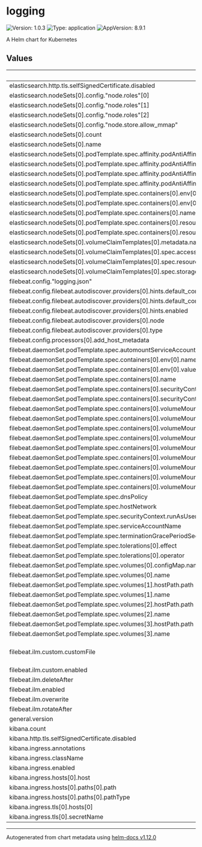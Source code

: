 # logging

![Version: 1.0.3](https://img.shields.io/badge/Version-1.0.3-informational?style=flat-square) ![Type: application](https://img.shields.io/badge/Type-application-informational?style=flat-square) ![AppVersion: 8.9.1](https://img.shields.io/badge/AppVersion-8.9.1-informational?style=flat-square)

A Helm chart for Kubernetes

## Values

| Key | Type | Default | Description |
|-----|------|---------|-------------|
| elasticsearch.http.tls.selfSignedCertificate.disabled | bool | `true` |  |
| elasticsearch.nodeSets[0].config."node.roles"[0] | string | `"master"` |  |
| elasticsearch.nodeSets[0].config."node.roles"[1] | string | `"data"` |  |
| elasticsearch.nodeSets[0].config."node.roles"[2] | string | `"ingest"` |  |
| elasticsearch.nodeSets[0].config."node.store.allow_mmap" | bool | `false` |  |
| elasticsearch.nodeSets[0].count | int | `3` |  |
| elasticsearch.nodeSets[0].name | string | `"main-node"` |  |
| elasticsearch.nodeSets[0].podTemplate.spec.affinity.podAntiAffinity.requiredDuringSchedulingIgnoredDuringExecution[0].labelSelector.matchExpressions[0].key | string | `"common.k8s.elastic.co/type"` |  |
| elasticsearch.nodeSets[0].podTemplate.spec.affinity.podAntiAffinity.requiredDuringSchedulingIgnoredDuringExecution[0].labelSelector.matchExpressions[0].operator | string | `"In"` |  |
| elasticsearch.nodeSets[0].podTemplate.spec.affinity.podAntiAffinity.requiredDuringSchedulingIgnoredDuringExecution[0].labelSelector.matchExpressions[0].values[0] | string | `"elasticsearch"` |  |
| elasticsearch.nodeSets[0].podTemplate.spec.affinity.podAntiAffinity.requiredDuringSchedulingIgnoredDuringExecution[0].topologyKey | string | `"kubernetes.io/hostname"` |  |
| elasticsearch.nodeSets[0].podTemplate.spec.containers[0].env[0].name | string | `"ES_JAVA_OPTS"` |  |
| elasticsearch.nodeSets[0].podTemplate.spec.containers[0].env[0].value | string | `"-Xms2g -Xmx2g"` |  |
| elasticsearch.nodeSets[0].podTemplate.spec.containers[0].name | string | `"elasticsearch"` |  |
| elasticsearch.nodeSets[0].podTemplate.spec.containers[0].resources.limits.cpu | int | `1` |  |
| elasticsearch.nodeSets[0].podTemplate.spec.containers[0].resources.limits.memory | string | `"4Gi"` |  |
| elasticsearch.nodeSets[0].volumeClaimTemplates[0].metadata.name | string | `"elasticsearch-data"` |  |
| elasticsearch.nodeSets[0].volumeClaimTemplates[0].spec.accessModes[0] | string | `"ReadWriteOnce"` |  |
| elasticsearch.nodeSets[0].volumeClaimTemplates[0].spec.resources.requests.storage | string | `"200G"` |  |
| elasticsearch.nodeSets[0].volumeClaimTemplates[0].spec.storageClassName | string | `"cinder-rbd"` |  |
| filebeat.config."logging.json" | bool | `true` |  |
| filebeat.config.filebeat.autodiscover.providers[0].hints.default_config.paths[0] | string | `"/var/log/containers/*${data.kubernetes.container.id}.log"` |  |
| filebeat.config.filebeat.autodiscover.providers[0].hints.default_config.type | string | `"container"` |  |
| filebeat.config.filebeat.autodiscover.providers[0].hints.enabled | bool | `true` |  |
| filebeat.config.filebeat.autodiscover.providers[0].node | string | `"${NODE_NAME}"` |  |
| filebeat.config.filebeat.autodiscover.providers[0].type | string | `"kubernetes"` |  |
| filebeat.config.processors[0].add_host_metadata | object | `{}` |  |
| filebeat.daemonSet.podTemplate.spec.automountServiceAccountToken | bool | `true` |  |
| filebeat.daemonSet.podTemplate.spec.containers[0].env[0].name | string | `"NODE_NAME"` |  |
| filebeat.daemonSet.podTemplate.spec.containers[0].env[0].valueFrom.fieldRef.fieldPath | string | `"spec.nodeName"` |  |
| filebeat.daemonSet.podTemplate.spec.containers[0].name | string | `"filebeat"` |  |
| filebeat.daemonSet.podTemplate.spec.containers[0].securityContext.privileged | bool | `true` |  |
| filebeat.daemonSet.podTemplate.spec.containers[0].securityContext.runAsUser | int | `0` |  |
| filebeat.daemonSet.podTemplate.spec.containers[0].volumeMounts[0].mountPath | string | `"/etc/filebeat-ilm.json"` |  |
| filebeat.daemonSet.podTemplate.spec.containers[0].volumeMounts[0].name | string | `"ilmconfig"` |  |
| filebeat.daemonSet.podTemplate.spec.containers[0].volumeMounts[0].subPath | string | `"filebeat-ilm.json"` |  |
| filebeat.daemonSet.podTemplate.spec.containers[0].volumeMounts[1].mountPath | string | `"/var/log/containers"` |  |
| filebeat.daemonSet.podTemplate.spec.containers[0].volumeMounts[1].name | string | `"varlogcontainers"` |  |
| filebeat.daemonSet.podTemplate.spec.containers[0].volumeMounts[2].mountPath | string | `"/var/log/pods"` |  |
| filebeat.daemonSet.podTemplate.spec.containers[0].volumeMounts[2].name | string | `"varlogpods"` |  |
| filebeat.daemonSet.podTemplate.spec.containers[0].volumeMounts[3].mountPath | string | `"/var/lib/docker/containers"` |  |
| filebeat.daemonSet.podTemplate.spec.containers[0].volumeMounts[3].name | string | `"varlibdockercontainers"` |  |
| filebeat.daemonSet.podTemplate.spec.dnsPolicy | string | `"ClusterFirstWithHostNet"` |  |
| filebeat.daemonSet.podTemplate.spec.hostNetwork | bool | `true` |  |
| filebeat.daemonSet.podTemplate.spec.securityContext.runAsUser | int | `0` |  |
| filebeat.daemonSet.podTemplate.spec.serviceAccountName | string | `"filebeat"` |  |
| filebeat.daemonSet.podTemplate.spec.terminationGracePeriodSeconds | int | `30` |  |
| filebeat.daemonSet.podTemplate.spec.tolerations[0].effect | string | `"NoSchedule"` |  |
| filebeat.daemonSet.podTemplate.spec.tolerations[0].operator | string | `"Exists"` |  |
| filebeat.daemonSet.podTemplate.spec.volumes[0].configMap.name | string | `"filebeat-ilm"` |  |
| filebeat.daemonSet.podTemplate.spec.volumes[0].name | string | `"ilmconfig"` |  |
| filebeat.daemonSet.podTemplate.spec.volumes[1].hostPath.path | string | `"/var/log/containers"` |  |
| filebeat.daemonSet.podTemplate.spec.volumes[1].name | string | `"varlogcontainers"` |  |
| filebeat.daemonSet.podTemplate.spec.volumes[2].hostPath.path | string | `"/var/log/pods"` |  |
| filebeat.daemonSet.podTemplate.spec.volumes[2].name | string | `"varlogpods"` |  |
| filebeat.daemonSet.podTemplate.spec.volumes[3].hostPath.path | string | `"/var/lib/docker/containers"` |  |
| filebeat.daemonSet.podTemplate.spec.volumes[3].name | string | `"varlibdockercontainers"` |  |
| filebeat.ilm.custom.customFile | string | `"policy:\n  phases:\n    hot:\n      min_age: 0ms\n      actions:\n        rollover:\n          max_age: 7d\n    delete:\n      min_age: 53d\n      actions:\n        delete: {}\n"` |  |
| filebeat.ilm.custom.enabled | bool | `false` |  |
| filebeat.ilm.deleteAfter | string | `"21d"` |  |
| filebeat.ilm.enabled | bool | `true` |  |
| filebeat.ilm.overwrite | bool | `true` |  |
| filebeat.ilm.rotateAfter | string | `"7d"` |  |
| general.version | string | `"8.9.1"` |  |
| kibana.count | int | `1` |  |
| kibana.http.tls.selfSignedCertificate.disabled | bool | `true` |  |
| kibana.ingress.annotations | object | `{}` |  |
| kibana.ingress.className | string | `""` |  |
| kibana.ingress.enabled | bool | `true` |  |
| kibana.ingress.hosts[0].host | string | `"kibana.example.local"` |  |
| kibana.ingress.hosts[0].paths[0].path | string | `"/"` |  |
| kibana.ingress.hosts[0].paths[0].pathType | string | `"ImplementationSpecific"` |  |
| kibana.ingress.tls[0].hosts[0] | string | `"kibana.example.local"` |  |
| kibana.ingress.tls[0].secretName | string | `"example-tls"` |  |

----------------------------------------------
Autogenerated from chart metadata using [helm-docs v1.12.0](https://github.com/norwoodj/helm-docs/releases/v1.12.0)
